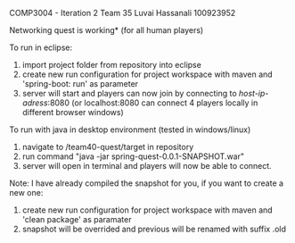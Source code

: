 COMP3004 - Iteration 2 
Team 35 
Luvai Hassanali 100923952

Networking quest is working* (for all human players)

To run in eclipse:

1. import project folder from repository into eclipse
2. create new run configuration for project workspace with maven and 'spring-boot: run' as parameter
3. server will start and players can now join by connecting to *host-ip-adress*:8080
(or localhost:8080 can connect 4 players locally in different browser windows)

To run with java in desktop environment (tested in windows/linux)

1. navigate to /team40-quest/target in repository
2. run command "java -jar spring-quest-0.0.1-SNAPSHOT.war"
3. server will open in terminal and players will now be able to connect.

Note: I have already compiled the snapshot for you, if you want to create a new one:
1. create new run configuration for project workspace with maven and 'clean package' as paramater
2. snapshot will be overrided and previous will be renamed with suffix .old
